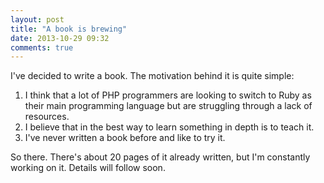```yaml
---
layout: post
title: "A book is brewing"
date: 2013-10-29 09:32
comments: true
---
```


I've decided to write a book. The motivation behind it is quite simple:

1. I think that a lot of PHP programmers are looking to switch to Ruby as 
   their main programming language but are struggling through a lack of resources.
2. I believe that in the best way to learn something in depth is to teach it.
3. I've never written a book before and like to try it.

So there. There's about 20 pages of it already written, but I'm constantly working
on it. Details will follow soon.




